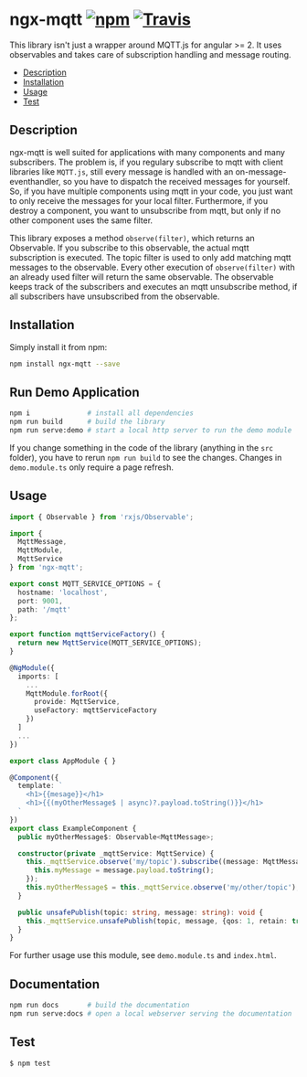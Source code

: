 # ngx-mqtt [![npm](https://img.shields.io/npm/v/ngx-mqtt.svg)](https://www.npmjs.com/package/ngx-mqtt) [![Travis](https://img.shields.io/travis/sclausen/ngx-mqtt.svg)](https://travis-ci.org/sclausen/ngx-mqtt)

This library isn't just a wrapper around MQTT.js for angular >= 2.
It uses observables and takes care of subscription handling and message routing.

* [Description](#description)
* [Installation](#installation)
* [Usage](#usage)
* [Test](#test)

## Description
ngx-mqtt is well suited for applications with many components and many subscribers.
The problem is, if you regulary subscribe to mqtt with client libraries like `MQTT.js`, still every message is handled with an on-message-eventhandler, so you have to dispatch the received messages for yourself.
So, if you have multiple components using mqtt in your code, you just want to only receive the messages for your local filter.
Furthermore, if you destroy a component, you want to unsubscribe from mqtt, but only if no other component uses the same filter.

This library exposes a method `observe(filter)`, which returns an Observable. If you subscribe to this observable, the actual mqtt subscription is executed. The topic filter is used to only add matching mqtt messages to the observable. Every other execution of `observe(filter)` with an already used filter will return the same observable. The observable keeps track of the subscribers and executes an mqtt unsubscribe method, if all subscribers have unsubscribed from the observable.

## Installation

Simply install it from npm:

```sh
npm install ngx-mqtt --save
```

## Run Demo Application
```sh
npm i              # install all dependencies
npm run build      # build the library
npm run serve:demo # start a local http server to run the demo module
```
If you change something in the code of the library (anything in the `src` folder), you have to rerun `npm run build` to see the changes. Changes in `demo.module.ts` only require a page refresh.

## Usage

``` typescript
import { Observable } from 'rxjs/Observable';

import {
  MqttMessage,
  MqttModule,
  MqttService
} from 'ngx-mqtt';

export const MQTT_SERVICE_OPTIONS = {
  hostname: 'localhost',
  port: 9001,
  path: '/mqtt'
};

export function mqttServiceFactory() {
  return new MqttService(MQTT_SERVICE_OPTIONS);
}

@NgModule({
  imports: [
    ...
    MqttModule.forRoot({
      provide: MqttService,
      useFactory: mqttServiceFactory
    })
  ]
  ...
})

export class AppModule { }

@Component({
  template: `
    <h1>{{mesage}}</h1>
    <h1>{{(myOtherMessage$ | async)?.payload.toString()}}</h1>
  `
})
export class ExampleComponent {
  public myOtherMessage$: Observable<MqttMessage>;

  constructor(private _mqttService: MqttService) {
    this._mqttService.observe('my/topic').subscribe((message: MqttMessage) => {
      this.myMessage = message.payload.toString();
    });
    this.myOtherMessage$ = this._mqttService.observe('my/other/topic');
  }

  public unsafePublish(topic: string, message: string): void {
    this._mqttService.unsafePublish(topic, message, {qos: 1, retain: true});
  }
}
```

For further usage use this module, see `demo.module.ts` and `index.html`.

## Documentation

```sh
npm run docs       # build the documentation
npm run serve:docs # open a local webserver serving the documentation
```

## Test

```
$ npm test
```
